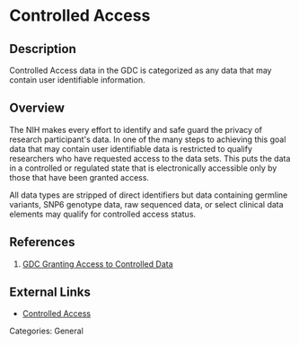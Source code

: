 # Controlled Access #
## Description ##
Controlled Access data in the GDC is categorized as any data that may contain user identifiable information.  

## Overview ##
The NIH makes every effort to identify and safe guard the privacy of research participant's data.  In one of the many steps to achieving this goal data that may contain user identifiable data is restricted to qualify researchers who have requested access to the data sets.  This puts the data in a controlled or regulated state that is electronically accessible only by those that have been granted access.     

All data types are stripped of direct identifiers but data containing germline variants, SNP6 genotype data, raw sequenced data, or select clinical data elements may qualify for controlled access status.

## References ##
1. [GDC Granting Access to Controlled Data](https://gdc.cancer.gov/access-data/obtaining-access-controlled-data)
## External Links ##
* [Controlled Access](https://wiki.nci.nih.gov/display/TCGA/Controlled+access)

Categories: General
